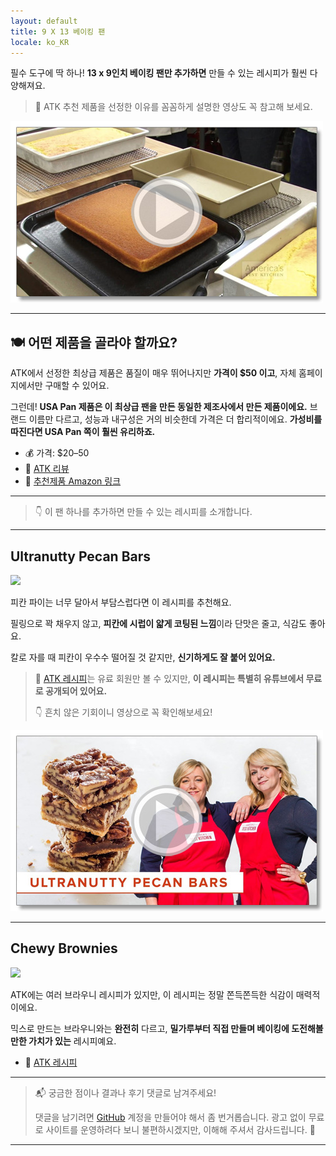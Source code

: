 ```yaml
---
layout: default
title: 9 X 13 베이킹 팬
locale: ko_KR
---
```


필수 도구에 딱 하나! **13 x 9인치 베이킹 팬만 추가하면** 만들 수 있는 레시피가 훨씬 다양해져요.

> 🎥 ATK 추천 제품을 선정한 이유를 꼼꼼하게 설명한 영상도 꼭 참고해 보세요.

[![13x9 Baking Pan Review YouTube](/assets/img/baking/equipments/baking_pan_13_9.jpg)](https://youtu.be/jHHl8ggwDjI?si=Ll86k3OVx6vxWdVl)

---

## 🍽️ 어떤 제품을 골라야 할까요?

ATK에서 선정한 최상급 제품은 품질이 매우 뛰어나지만 **가격이 $50 이고**, 자체 홈페이지에서만 구매할 수 있어요.

그런데! **USA Pan 제품은 이 최상급 팬을 만든 동일한 제조사에서 만든 제품이에요.** 브랜드 이름만 다르고, 성능과 내구성은 거의 비슷한데 가격은 더 합리적이에요. **가성비를 따진다면 USA Pan 쪽이 훨씬 유리하죠.**

- 💰 가격: $20–50  
- 🔗 [ATK 리뷰](https://www.americastestkitchen.com/equipment_reviews/1482-13-by-9-inch-baking-pans-slash-dishes)  
- 🛒 [추천제품 Amazon 링크](https://www.amazon.com/dp/B0029JOC6I)

---

> 👇 이 팬 하나를 추가하면 만들 수 있는 레시피를 소개합니다.

---

## Ultranutty Pecan Bars

![](https://live.staticflickr.com/65535/53348463068_75ef632fae_n.jpg)

피칸 파이는 너무 달아서 부담스럽다면 이 레시피를 추천해요.  

필링으로 꽉 채우지 않고, **피칸에 시럽이 얇게 코팅된 느낌**이라 단맛은 줄고, 식감도 좋아요.  

칼로 자를 때 피칸이 우수수 떨어질 것 같지만, **신기하게도 잘 붙어 있어요.**

> 🔗 [ATK 레시피](https://www.americastestkitchen.com/recipes/8571-ultranutty-pecan-bars)는 유료 회원만 볼 수 있지만, **이 레시피는 특별히 유튜브에서 무료로 공개되어 있어요.**  
>
> 👇 흔치 않은 기회이니 영상으로 꼭 확인해보세요!

[![Pecan bar video](/assets/img/baking/equipments/pecan_bar_thumbnail.jpg)](https://youtu.be/mHxbcyKfgJE?si=HimmN3RAaTICdFj1)

---

## Chewy Brownies

![](https://live.staticflickr.com/65535/54542589163_c928aca125_n.jpg)

ATK에는 여러 브라우니 레시피가 있지만, 이 레시피는 정말 쫀득쫀득한 식감이 매력적이에요.

믹스로 만드는 브라우니와는 **완전히** 다르고, **밀가루부터 직접 만들며 베이킹에 도전해볼 만한 가치가 있는** 레시피예요.

- 🔗 [ATK 레시피](https://www.americastestkitchen.com/recipes/5873-chewy-brownies)

---

> 📬 궁금한 점이나 결과나 후기 댓글로 남겨주세요!  
>
> 댓글을 남기려면 [GitHub](http://github.com) 계정을 만들어야 해서 좀 번거롭습니다. 광고 없이 무료로 사이트를 운영하려다 보니 불편하시겠지만, 이해해 주셔서 감사드립니다. 🙂

---